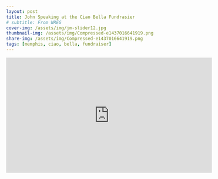```yaml
---
layout: post
title: John Speaking at the Ciao Bella Fundrasier
# subtitle: From WREG
cover-img: /assets/img/jm-slider12.jpg
thumbnail-img: /assets/img/Compressed-e1437016641919.png
share-img: /assets/img/Compressed-e1437016641919.png
tags: [memphis, ciao, bella, fundraiser]
---
```


<iframe width="560" height="315" src="https://www.youtube.com/embed/Xpwm4lsY4B0" title="YouTube video player" frameborder="0" allow="accelerometer; autoplay; clipboard-write; encrypted-media; gyroscope; picture-in-picture; web-share" allowfullscreen></iframe>